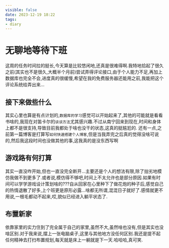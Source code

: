 ```yaml
---
visible: false
date: 2023-12-19 18:22
tags:
- diary
---
```

# 无聊地等待下班
这周的任务时间拉的挺长,今天算是比较悠闲地,还真是很难得啊.我特地拾起了很久之前(其实也不是很久,大概半个月前)尝试弄得评论接口,由于个人能力不足,再加上数据库也完全不会,进度真的很缓慢,希望在我的免费服务器还能用之前,我能把这个评论系统给弄出来...

## 接下来做些什么
其实心里也算是有点计划的,`数据库的学习`感觉可以开始起来了,其他的可能就是看看书啥的,我现在对笛卡尔的`谈谈方法`尤其感兴趣.不过从南宁回来到现在,时间和身体上都不是很支持,导致目前我都处于啥也没干的状态,这真的挺尴尬的.
还有一点,之前第一篇博客是打算写`如何快速搭建个人博客`,但是当我弄完之后真的觉得没啥可说的,然后我这段时间也没做其他的事,这我真的是没东西写啊

## 游戏路有何打算
其实一直没咋开始,但也一直没完全断开...主要还是个人的想法有限,除了拙劣地模仿我做不到更多了.或者说,模仿得不够吧,时间上不太允许也是部分原因.如果有时间可以学学游戏设计策划啥的???自从回家在心里种下了做花炮的种子后,感觉自己的热情退散了好多,上个班更是原形必露...啥都无所谓,混混日子就好了.感情就更不用说,一根毛都动不起来,哎,貌似已经进入躺平状态了.

## 布置新家
依靠家里的实力住到了完全属于自己的家里,虽然不大,虽然啥也没有,但是其实也没啥区别.对于我来说,摆上一张电脑桌子,这里与其他地方没任何区别.我还是提不起任何精神去打扫布置规划,每天就是床上一躺就是下一天.哈哈哈,真可笑.